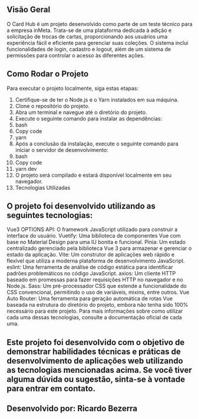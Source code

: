 ## Visão Geral

O Card Hub é um projeto desenvolvido como parte de um teste técnico para a empresa inMeta. Trata-se de uma plataforma dedicada à adição e solicitação de trocas de cartas, proporcionando aos usuários uma experiência fácil e eficiente para gerenciar suas coleções. O sistema inclui funcionalidades de login, cadastro e logout, além de um sistema de permissões para controlar o acesso às diferentes ações.

## Como Rodar o Projeto

Para executar o projeto localmente, siga estas etapas:

1. Certifique-se de ter o Node.js e o Yarn instalados em sua máquina.
2. Clone o repositório do projeto.
3. Abra um terminal e navegue até o diretório do projeto.
4. Execute o seguinte comando para instalar as dependências:
5. bash
6. Copy code
7. yarn
8. Após a conclusão da instalação, execute o seguinte comando para iniciar o servidor de desenvolvimento:
9. bash
10. Copy code
11. yarn dev
12. O projeto será compilado e estará disponível localmente em seu navegador.
13. Tecnologias Utilizadas

## O projeto foi desenvolvido utilizando as seguintes tecnologias:

Vue3 OPTIONS API: O framework JavaScript utilizado para construir a interface do usuário.
Vuetify: Uma biblioteca de componentes Vue com base no Material Design para uma IU bonita e funcional.
Pinia: Um estado centralizado gerenciado pela biblioteca Vue 3 para armazenar e gerenciar o estado da aplicação.
Vite: Um construtor de aplicações web rápido e flexível que utiliza a moderna plataforma de desenvolvimento JavaScript.
eslint: Uma ferramenta de análise de código estática para identificar padrões problemáticos no código JavaScript.
axios: Um cliente HTTP baseado em promessas para fazer requisições HTTP no navegador e no Node.js.
Sass: Um pré-processador CSS que estende a funcionalidade do CSS convencional, permitindo o uso de variáveis, mixins, entre outros.
Vue Auto Router: Uma ferramenta para geração automática de rotas Vue baseada na estrutura do diretório do projeto, embora não tenha sido 100% necessário para este projeto.
Para mais informações sobre como utilizar cada uma dessas tecnologias, consulte a documentação oficial de cada uma.

## Este projeto foi desenvolvido com o objetivo de demonstrar habilidades técnicas e práticas de desenvolvimento de aplicações web utilizando as tecnologias mencionadas acima. Se você tiver alguma dúvida ou sugestão, sinta-se à vontade para entrar em contato.

## Desenvolvido por: Ricardo Bezerra
